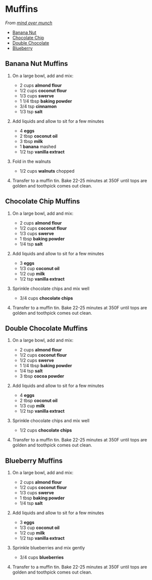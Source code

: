 # Muffins

_From [mind over munch](https://www.youtube.com/watch?v=94AZ3FhVdpM)_

- [Banana Nut](#banana-nut-muffin)
- [Chocolate Chip](#chocolate-chip-muffin)
- [Double Chocolate](#double-chocolate-muffin)
- [Blueberry](#blueberry-muffin)

## Banana Nut Muffins

1. On a large bowl, add and mix:

	- 2 cups **almond flour**
	- 1/2 cups **coconut flour**
	- 1/3 cups **swerve**
	- 1 1/4 tbsp **baking powder**
	- 3/4 tsp **cinnamon**
	- 1/3 tsp **salt**
	
2. Add liquids and allow to sit for a few minutes

	- 4 **eggs**
	- 2 tbsp **coconut oil**
	- 3 tbsp **milk**
	- 1 **banana** mashed
	- 1/2 tsp **vanilla extract**
	
3. Fold in the walnuts

	- 1/2 cups **walnuts** chopped
	
4. Transfer to a muffin tin. Bake 22-25 minutes at 350F until tops are golden and toothpick comes out clean.

## Chocolate Chip Muffins

1. On a large bowl, add and mix:

	- 2 cups **almond flour**
	- 1/2 cups **coconut flour**
	- 1/3 cups **swerve**
	- 1 tbsp **baking powder**
	- 1/4 tsp **salt**
	
2. Add liquids and allow to sit for a few minutes

	- 3 **eggs**
	- 1/3 cup **coconut oil**
	- 1/2 cup **milk**
	- 1/2 tsp **vanilla extract**
	
3. Sprinkle chocolate chips and mix well

	- 3/4 cups **chocolate chips**
	
4. Transfer to a muffin tin. Bake 22-25 minutes at 350F until tops are golden and toothpick comes out clean.


## Double Chocolate Muffins

1. On a large bowl, add and mix:

	- 2 cups **almond flour**
	- 1/2 cups **coconut flour**
	- 1/2 cups **swerve**
	- 1 1/4 tbsp **baking powder**
	- 1/4 tsp **salt**
	- 3 tbsp **cocoa powder**
	
2. Add liquids and allow to sit for a few minutes

	- 4 **eggs**
	- 2 tbsp **coconut oil**
	- 1/3 cup **milk**
	- 1/2 tsp **vanilla extract**
	
3. Sprinkle chocolate chips and mix well

	- 1/2 cups **chocolate chips**
	
4. Transfer to a muffin tin. Bake 22-25 minutes at 350F until tops are golden and toothpick comes out clean.

## Blueberry Muffins

1. On a large bowl, add and mix:

	- 2 cups **almond flour**
	- 1/2 cups **coconut flour**
	- 1/3 cups **swerve**
	- 1 tbsp **baking powder**
	- 1/4 tsp **salt**
	
2. Add liquids and allow to sit for a few minutes

	- 3 **eggs**
	- 1/3 cup **coconut oil**
	- 1/2 cup **milk**
	- 1/2 tsp **vanilla extract**
	
3. Sprinkle blueberries and mix gently

	- 3/4 cups **blueberries**
	
4. Transfer to a muffin tin. Bake 22-25 minutes at 350F until tops are golden and toothpick comes out clean.
